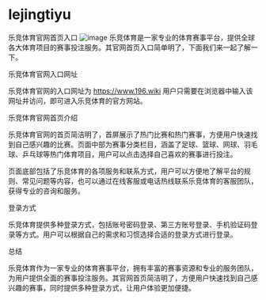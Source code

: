 # lejingtiyu
乐竞体育官网首页入口
![image](https://user-images.githubusercontent.com/132263395/235643146-dcc8a60f-3c81-4b0c-8efd-8d0474e31087.png)
乐竞体育是一家专业的体育赛事平台，提供全球各大体育项目的赛事投注服务。其官网首页入口简单明了，下面我们来一起了解一下。

乐竞体育官网入口网址

乐竞体育官网的入口网址为 https://www.196.wiki
用户只需要在浏览器中输入该网址并访问，即可进入乐竞体育的官方网站。

乐竞体育官网首页介绍

乐竞体育官网的首页简洁明了，首屏展示了热门比赛和热门赛事，方便用户快速找到自己感兴趣的比赛。页面中部为赛事分类栏目，涵盖了足球、篮球、网球、羽毛球、乒乓球等热门体育项目，用户可以点击选择自己喜欢的赛事进行投注。

页面底部包括了乐竞体育的各项服务和联系方式，用户可以方便地了解平台的规则、常见问题等内容，也可以通过在线客服或电话热线联系乐竞体育的客服团队，获得专业的咨询和服务。

登录方式

乐竞体育提供多种登录方式，包括账号密码登录、第三方账号登录、手机验证码登录等方式。用户可以根据自己的需求和习惯选择合适的登录方式进行登录。

总结

乐竞体育作为一家专业的体育赛事平台，拥有丰富的赛事资源和专业的服务团队，为用户提供全面的赛事投注服务。其官网首页简洁明了，方便用户快速找到自己感兴趣的赛事，同时提供多种登录方式，让用户体验更加便捷。
